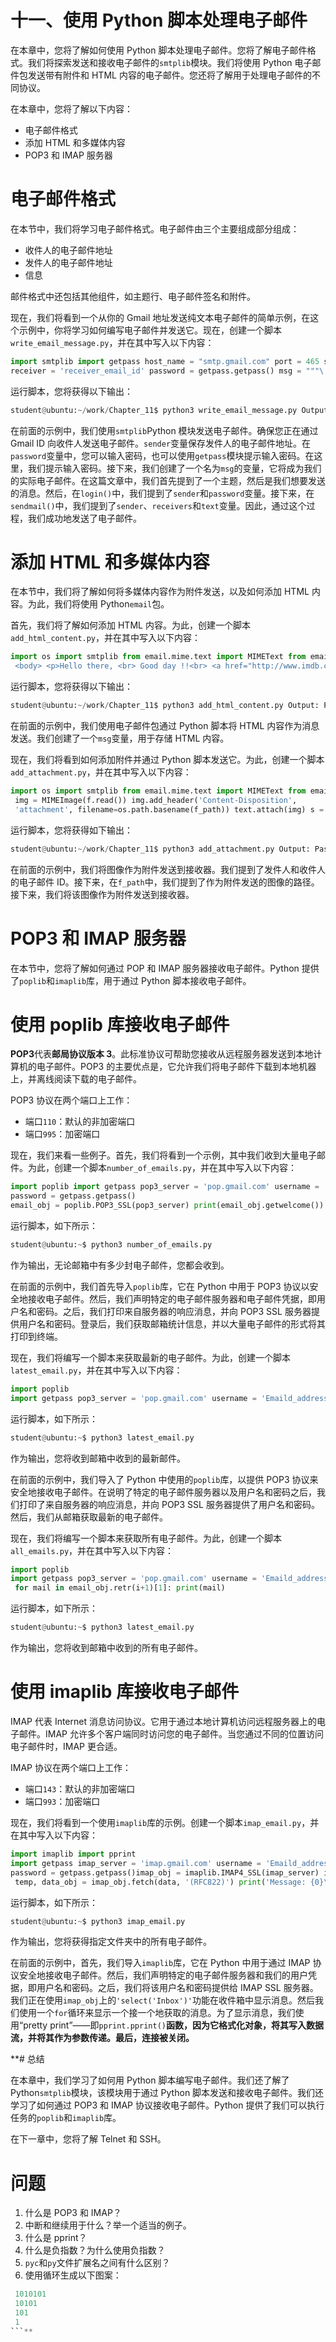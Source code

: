 # 十一、使用 Python 脚本处理电子邮件

在本章中，您将了解如何使用 Python 脚本处理电子邮件。您将了解电子邮件格式。我们将探索发送和接收电子邮件的`smtplib`模块。我们将使用 Python 电子邮件包发送带有附件和 HTML 内容的电子邮件。您还将了解用于处理电子邮件的不同协议。

在本章中，您将了解以下内容：

*   电子邮件格式
*   添加 HTML 和多媒体内容
*   POP3 和 IMAP 服务器

# 电子邮件格式

在本节中，我们将学习电子邮件格式。电子邮件由三个主要组成部分组成：

*   收件人的电子邮件地址
*   发件人的电子邮件地址
*   信息

邮件格式中还包括其他组件，如主题行、电子邮件签名和附件。

现在，我们将看到一个从你的 Gmail 地址发送纯文本电子邮件的简单示例，在这个示例中，你将学习如何编写电子邮件并发送它。现在，创建一个脚本`write_email_message.py`，并在其中写入以下内容：

```py
import smtplib import getpass host_name = "smtp.gmail.com" port = 465 sender = 'sender_emil_id'
receiver = 'receiver_email_id' password = getpass.getpass() msg = """\ Subject: Test Mail Hello from Sender !!""" s = smtplib.SMTP_SSL(host_name, port) s.login(sender, password) s.sendmail(sender, receiver, msg) s.quit() print("Mail sent successfully")
```

运行脚本，您将获得以下输出：

```py
student@ubuntu:~/work/Chapter_11$ python3 write_email_message.py Output: Password: Mail sent successfully
```

在前面的示例中，我们使用`smtplib`Python 模块发送电子邮件。确保您正在通过 Gmail ID 向收件人发送电子邮件。`sender`变量保存发件人的电子邮件地址。在`password`变量中，您可以输入密码，也可以使用`getpass`模块提示输入密码。在这里，我们提示输入密码。接下来，我们创建了一个名为`msg`的变量，它将成为我们的实际电子邮件。在这篇文章中，我们首先提到了一个主题，然后是我们想要发送的消息。然后，在`login()`中，我们提到了`sender`和`password`变量。接下来，在`sendmail()`中，我们提到了`sender`、`receivers`和`text`变量。因此，通过这个过程，我们成功地发送了电子邮件。

# 添加 HTML 和多媒体内容

在本节中，我们将了解如何将多媒体内容作为附件发送，以及如何添加 HTML 内容。为此，我们将使用 Python`email`包。

首先，我们将了解如何添加 HTML 内容。为此，创建一个脚本`add_html_content.py`，并在其中写入以下内容：

```py
import os import smtplib from email.mime.text import MIMEText from email.mime.multipart import MIMEMultipart import getpass host_name = 'smtp.gmail.com' port = 465 sender = '*sender_emailid*' password = getpass.getpass() receiver = '*receiver_emailid*' text = MIMEMultipart() text['Subject'] = 'Test HTML Content' text['From'] = sender text['To'] = receiver msg = """\ <html>
 <body> <p>Hello there, <br> Good day !!<br> <a href="http://www.imdb.com">Home</a> </p> </body> </html> """ html_content = MIMEText(msg, "html") text.attach(html_content) s = smtplib.SMTP_SSL(host_name, port) print("Mail sent successfully !!")  s.login(sender, password) s.sendmail(sender, receiver, text.as_string()) s.quit()
```

运行脚本，您将获得以下输出：

```py
student@ubuntu:~/work/Chapter_11$ python3 add_html_content.py Output: Password: Mail sent successfully !!
```

在前面的示例中，我们使用电子邮件包通过 Python 脚本将 HTML 内容作为消息发送。我们创建了一个`msg`变量，用于存储 HTML 内容。

现在，我们将看到如何添加附件并通过 Python 脚本发送它。为此，创建一个脚本`add_attachment.py`，并在其中写入以下内容：

```py
import os import smtplib from email.mime.text import MIMEText from email.mime.image import MIMEImage from email.mime.multipart import MIMEMultipart import getpass host_name = 'smtp.gmail.com' port = 465 sender = '*sender_emailid*' password = getpass.getpass() receiver = '*receiver_emailid*' text = MIMEMultipart() text['Subject'] = 'Test Attachment' text['From'] = sender text['To'] = receiver txt = MIMEText('Sending a sample image.') text.attach(txt) f_path = 'path_of_file' with open(f_path, 'rb') as f:
 img = MIMEImage(f.read()) img.add_header('Content-Disposition',
 'attachment', filename=os.path.basename(f_path)) text.attach(img) s = smtplib.SMTP_SSL(host_name, port) print("Attachment sent successfully !!") s.login(sender, password) s.sendmail(sender, receiver, text.as_string()) s.quit()
```

运行脚本，您将获得如下输出：

```py
student@ubuntu:~/work/Chapter_11$ python3 add_attachment.py Output: Password: Attachment sent successfully !!
```

在前面的示例中，我们将图像作为附件发送到接收器。我们提到了发件人和收件人的电子邮件 ID。接下来，在`f_path`中，我们提到了作为附件发送的图像的路径。接下来，我们将该图像作为附件发送到接收器。

# POP3 和 IMAP 服务器

在本节中，您将了解如何通过 POP 和 IMAP 服务器接收电子邮件。Python 提供了`poplib`和`imaplib`库，用于通过 Python 脚本接收电子邮件。

# 使用 poplib 库接收电子邮件

**POP3**代表**邮局协议版本 3**。此标准协议可帮助您接收从远程服务器发送到本地计算机的电子邮件。POP3 的主要优点是，它允许我们将电子邮件下载到本地机器上，并离线阅读下载的电子邮件。

POP3 协议在两个端口上工作：

*   端口`110`：默认的非加密端口
*   端口`995`：加密端口

现在，我们来看一些例子。首先，我们将看到一个示例，其中我们收到大量电子邮件。为此，创建一个脚本`number_of_emails.py`，并在其中写入以下内容：

```py
import poplib import getpass pop3_server = 'pop.gmail.com' username = 'Emaild_address'
password = getpass.getpass()
email_obj = poplib.POP3_SSL(pop3_server) print(email_obj.getwelcome()) email_obj.user(username) email_obj.pass_(password) email_stat = email_obj.stat() print("New arrived e-Mails are : %s (%s bytes)" % email_stat)
```

运行脚本，如下所示：

```py
student@ubuntu:~$ python3 number_of_emails.py
```

作为输出，无论邮箱中有多少封电子邮件，您都会收到。

在前面的示例中，我们首先导入`poplib`库，它在 Python 中用于 POP3 协议以安全地接收电子邮件。然后，我们声明特定的电子邮件服务器和电子邮件凭据，即用户名和密码。之后，我们打印来自服务器的响应消息，并向 POP3 SSL 服务器提供用户名和密码。登录后，我们获取邮箱统计信息，并以大量电子邮件的形式将其打印到终端。

现在，我们将编写一个脚本来获取最新的电子邮件。为此，创建一个脚本`latest_email.py`，并在其中写入以下内容：

```py
import poplib
import getpass pop3_server = 'pop.gmail.com' username = 'Emaild_address' password = getpass.getpass() email_obj = poplib.POP3_SSL(pop3_server) print(email_obj.getwelcome()) email_obj.user(username) email_obj.pass_(password) print("\nLatest Mail\n") latest_email = email_obj.retr(1) print(latest_email[1])
```

运行脚本，如下所示：

```py
student@ubuntu:~$ python3 latest_email.py
```

作为输出，您将收到邮箱中收到的最新邮件。

在前面的示例中，我们导入了 Python 中使用的`poplib`库，以提供 POP3 协议来安全地接收电子邮件。在说明了特定的电子邮件服务器以及用户名和密码之后，我们打印了来自服务器的响应消息，并向 POP3 SSL 服务器提供了用户名和密码。然后，我们从邮箱获取最新的电子邮件。

现在，我们将编写一个脚本来获取所有电子邮件。为此，创建一个脚本`all_emails.py`，并在其中写入以下内容：

```py
import poplib
import getpass pop3_server = 'pop.gmail.com' username = 'Emaild_address' password = getpass.getpass() email_obj = poplib.POP3_SSL(pop3_server) print(email_obj.getwelcome()) email_obj.user(username) email_obj.pass_(password) email_stat = email_obj.stat() NumofMsgs = email_stat[0] for i in range(NumofMsgs):
 for mail in email_obj.retr(i+1)[1]: print(mail)
```

运行脚本，如下所示：

```py
student@ubuntu:~$ python3 latest_email.py
```

作为输出，您将收到邮箱中收到的所有电子邮件。

# 使用 imaplib 库接收电子邮件

IMAP 代表 Internet 消息访问协议。它用于通过本地计算机访问远程服务器上的电子邮件。IMAP 允许多个客户端同时访问您的电子邮件。当您通过不同的位置访问电子邮件时，IMAP 更合适。

IMAP 协议在两个端口上工作：

*   端口`143`：默认的非加密端口
*   端口`993`：加密端口

现在，我们将看到一个使用`imaplib`库的示例。创建一个脚本`imap_email.py`，并在其中写入以下内容：

```py
import imaplib import pprint
import getpass imap_server = 'imap.gmail.com' username = 'Emaild_address'
password = getpass.getpass()imap_obj = imaplib.IMAP4_SSL(imap_server) imap_obj.login(username, password) imap_obj.select('Inbox') temp, data_obj = imap_obj.search(None, 'ALL') for data in data_obj[0].split():
 temp, data_obj = imap_obj.fetch(data, '(RFC822)') print('Message: {0}\n'.format(data)) pprint.pprint(data_obj[0][1]) break imap_obj.close()
```

运行脚本，如下所示：

```py
student@ubuntu:~$ python3 imap_email.py
```

作为输出，您将获得指定文件夹中的所有电子邮件。

在前面的示例中，首先，我们导入`imaplib`库，它在 Python 中用于通过 IMAP 协议安全地接收电子邮件。然后，我们声明特定的电子邮件服务器和我们的用户凭据，即用户名和密码。之后，我们将该用户名和密码提供给 IMAP SSL 服务器。我们正在使用`imap_obj`上的`'select('Inbox')'`功能在收件箱中显示消息。然后我们使用一个`for`循环来显示一个接一个地获取的消息。为了显示消息，我们使用“pretty print”——即`pprint.pprint()`**函数，因为它格式化对象，将其写入数据流，并将其作为参数传递。最后，连接被关闭。**

 **# 总结

在本章中，我们学习了如何用 Python 脚本编写电子邮件。我们还了解了 Python`smtplib`模块，该模块用于通过 Python 脚本发送和接收电子邮件。我们还学习了如何通过 POP3 和 IMAP 协议接收电子邮件。Python 提供了我们可以执行任务的`poplib`和`imaplib`库。

在下一章中，您将了解 Telnet 和 SSH。

# 问题

1.  什么是 POP3 和 IMAP？
2.  中断和继续用于什么？举一个适当的例子。
3.  什么是 pprint？
4.  什么是负指数？为什么使用负指数？
5.  `pyc`和`py`文件扩展名之间有什么区别？
6.  使用循环生成以下图案：

```py
 1010101
 10101 
 101 
 1  
```**
